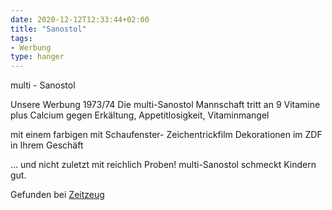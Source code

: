 ```yaml
---
date: 2020-12-12T12:33:44+02:00
title: "Sanostol"
tags:
- Werbung
type: hanger
---
```

multi - Sanostol

Unsere Werbung 1973/74
Die multi-Sanostol Mannschaft tritt an
9 Vitamine plus Calcium
gegen Erkältung, Appetitlosigkeit,
Vitaminmangel

mit einem farbigen             mit Schaufenster-
Zeichentrickfilm               Dekorationen
im ZDF                         in Ihrem Geschäft

... und nicht zuletzt mit reichlich Proben!
multi-Sanostol schmeckt Kindern gut.


<div class="source">Gefunden bei <a href="http://www.zeitzeug.de/">Zeitzeug</a></div>
